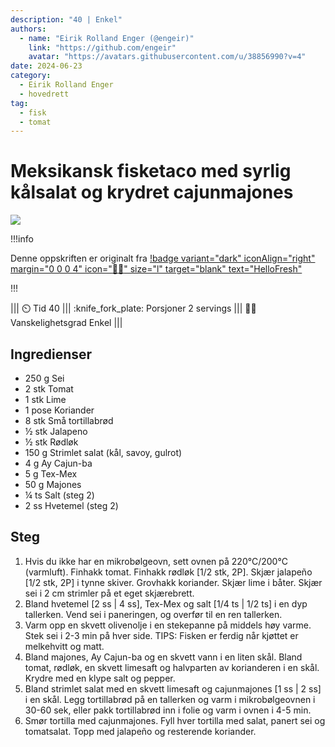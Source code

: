 ```yaml
---
description: "40 | Enkel"
authors:
  - name: "Eirik Rolland Enger (@engeir)"
    link: "https://github.com/engeir"
    avatar: "https://avatars.githubusercontent.com/u/38856990?v=4"
date: 2024-06-23
category:
  - Eirik Rolland Enger
  - hovedrett
tag:
  - fisk
  - tomat
---
```


# Meksikansk fisketaco med syrlig kålsalat og krydret cajunmajones

![](/static/meksikansk-fisketaco-med-syrlig-kalsalat-og-krydret-cajunmajones/meksikansk-fisketaco-med-syrlig-kalsalat-og-krydret-cajunmajones.webp)

!!!info

Denne oppskriften er originalt fra
[!badge variant="dark" iconAlign="right" margin="0 0 0 4" icon=":cook:" size="l" target="blank" text="HelloFresh"](https://www.hellofresh.no/recipes/meksikansk-fisketaco-63ea00be8dae8746b4bff57d)

!!!

<!-- dprint-ignore-start -->
||| :timer_clock: Tid
40
||| :knife_fork_plate: Porsjoner
2 servings
||| :cook: Vanskelighetsgrad
Enkel
|||
<!-- dprint-ignore-end -->

## Ingredienser

- 250 g Sei
- 2 stk Tomat
- 1 stk Lime
- 1 pose Koriander
- 8 stk Små tortillabrød
- ½ stk Jalapeno
- ½ stk Rødløk
- 150 g Strimlet salat (kål, savoy, gulrot)
- 4 g Ay Cajun-ba
- 5 g Tex-Mex
- 50 g Majones
- ¼ ts Salt (steg 2)
- 2 ss Hvetemel (steg 2)

## Steg

1. Hvis du ikke har en mikrobølgeovn, sett ovnen på 220°C/200°C (varmluft). Finhakk tomat. Finhakk rødløk [1/2 stk, 2P]. Skjær jalapeño [1/2 stk, 2P] i tynne skiver. Grovhakk koriander. Skjær lime i båter. Skjær sei i 2 cm strimler på et eget skjærebrett.
2. Bland hvetemel [2 ss | 4 ss], Tex-Mex og salt [1/4 ts | 1/2 ts] i en dyp tallerken. Vend sei i paneringen, og overfør til en ren tallerken.
3. Varm opp en skvett olivenolje i en stekepanne på middels høy varme. Stek sei i 2-3 min på hver side. TIPS: Fisken er ferdig når kjøttet er melkehvitt og matt.
4. Bland majones, Ay Cajun-ba og en skvett vann i en liten skål. Bland tomat, rødløk, en skvett limesaft og halvparten av korianderen i en skål. Krydre med en klype salt og pepper.
5. Bland strimlet salat med en skvett limesaft og cajunmajones [1 ss | 2 ss] i en skål. Legg tortillabrød på en tallerken og varm i mikrobølgeovnen i 30-60 sek, eller pakk tortillabrød inn i folie og varm i ovnen i 4-5 min.
6. Smør tortilla med cajunmajones. Fyll hver tortilla med salat, panert sei og tomatsalat. Topp med jalapeño og resterende koriander.

<script type="application/ld+json">
{
  "author": {
    "@type": "Person",
    "name": "HelloFresh",
    "url": "https://www.hellofresh.no/recipes/meksikansk-fisketaco-63ea00be8dae8746b4bff57d"
  },
  "image": "https://img.hellofresh.com/f_auto,fl_lossy,h_640,q_auto,w_1200/hellofresh_s3/image/HF210129_R10_W12_SE_C12343899-2_MB_Main_low-385a970d.jpg",
  "site_name": "HelloFresh",
  "@context": "https://schema.org",
  "@type": "Recipe",
  "recipeCategory": "",
  "cookTime": 20,
  "recipeCuisine": "Meksikanske",
  "publisher": {
    "@type": "Organization",
    "name": "hellofresh.com"
  },
  "recipeIngredient": [
    "250 g Sei",
    "2 stk Tomat",
    "1 stk Lime",
    "1 pose Koriander",
    "8 stk Små tortillabrød",
    "½ stk Jalapeno",
    "½ stk Rødløk",
    "150 g Strimlet salat (kål, savoy, gulrot)",
    "4 g Ay Cajun-ba",
    "5 g Tex-Mex",
    "50 g Majones",
    "¼ ts Salt (steg 2)",
    "2 ss Hvetemel (steg 2)"
  ],
  "recipeInstructions": [
    {
      "@type": "HowToStep",
      "text": "Hvis du ikke har en mikrobølgeovn, sett ovnen på 220°C/200°C (varmluft). Finhakk tomat. Finhakk rødløk [1/2 stk, 2P]. Skjær jalapeño [1/2 stk, 2P] i tynne skiver. Grovhakk koriander. Skjær lime i båter. Skjær sei i 2 cm strimler på et eget skjærebrett."
    },
    {
      "@type": "HowToStep",
      "text": "Bland hvetemel [2 ss | 4 ss], Tex-Mex og salt [1/4 ts | 1/2 ts] i en dyp tallerken. Vend sei i paneringen, og overfør til en ren tallerken."
    },
    {
      "@type": "HowToStep",
      "text": "Varm opp en skvett olivenolje i en stekepanne på middels høy varme. Stek sei i 2-3 min på hver side. TIPS: Fisken er ferdig når kjøttet er melkehvitt og matt."
    },
    {
      "@type": "HowToStep",
      "text": "Bland majones, Ay Cajun-ba og en skvett vann i en liten skål. Bland tomat, rødløk, en skvett limesaft og halvparten av korianderen i en skål. Krydre med en klype salt og pepper."
    },
    {
      "@type": "HowToStep",
      "text": "Bland strimlet salat med en skvett limesaft og cajunmajones [1 ss | 2 ss] i en skål. Legg tortillabrød på en tallerken og varm i mikrobølgeovnen i 30-60 sek, eller pakk tortillabrød inn i folie og varm i ovnen i 4-5 min."
    },
    {
      "@type": "HowToStep",
      "text": "Smør tortilla med cajunmajones. Fyll hver tortilla med salat, panert sei og tomatsalat. Topp med jalapeño og resterende koriander."
    }
  ],
  "inLanguage": "nb-NO",
  "nutrition": {
    "@type": "NutritionInformation",
    "calories": "690 kcal",
    "fatContent": "27.3 g",
    "saturatedFatContent": "3.1 g",
    "carbohydrateContent": "72.6 g",
    "sugarContent": "8.8 g",
    "proteinContent": "33.9 g",
    "sodiumContent": "0 mg",
    "servingSize": "510"
  },
  "prepTime": 20,
  "name": "Meksikansk fisketaco med syrlig kålsalat og krydret cajunmajones",
  "totalTime": 40,
  "recipeYield": "2 servings",
  "pattern": "meksikansk-fisketaco-med-syrlig-kalsalat-og-krydret-cajunmajones"
}
</script>
